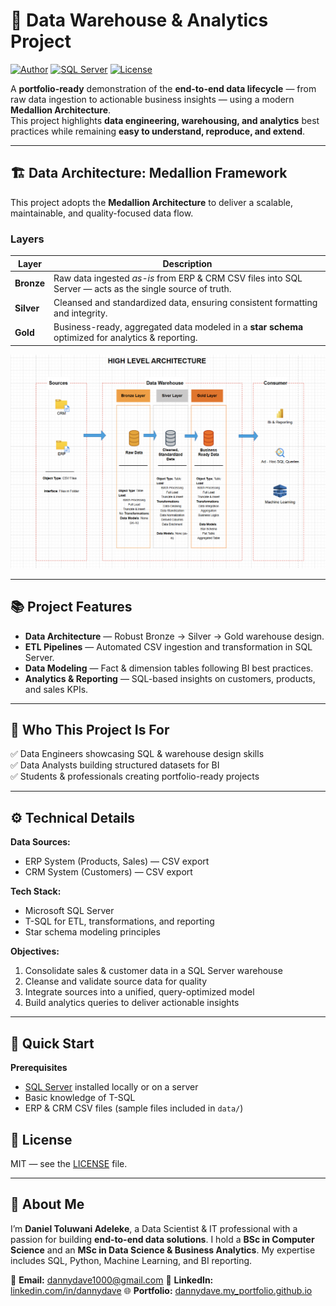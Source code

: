 # 🚀 Data Warehouse & Analytics Project

[![Author](https://img.shields.io/badge/Author-dannydave-blue)](https://github.com/dannydave)
[![SQL Server](https://img.shields.io/badge/SQL%20Server-%23CC2927.svg?&logo=microsoft-sql-server&logoColor=white)](https://www.microsoft.com/en-us/sql-server)
[![License](https://img.shields.io/badge/License-MIT-green.svg)](LICENSE)

A **portfolio-ready** demonstration of the **end-to-end data lifecycle** — from raw data ingestion to actionable business insights — using a modern **Medallion Architecture**.  
This project highlights **data engineering, warehousing, and analytics** best practices while remaining **easy to understand, reproduce, and extend**.

---

## 🏗️ Data Architecture: Medallion Framework

This project adopts the **Medallion Architecture** to deliver a scalable, maintainable, and quality-focused data flow.

### Layers

| Layer      | Description                                                                                          |
| ---------- | ---------------------------------------------------------------------------------------------------- |
| **Bronze** | Raw data ingested *as-is* from ERP & CRM CSV files into SQL Server — acts as the single source of truth. |
| **Silver** | Cleansed and standardized data, ensuring consistent formatting and integrity.                         |
| **Gold**   | Business-ready, aggregated data modeled in a **star schema** optimized for analytics & reporting.     |

![Medallion Architecture](docs/data_architecture.png)

---

## 📚 Project Features

- **Data Architecture** — Robust Bronze → Silver → Gold warehouse design.
- **ETL Pipelines** — Automated CSV ingestion and transformation in SQL Server.
- **Data Modeling** — Fact & dimension tables following BI best practices.
- **Analytics & Reporting** — SQL-based insights on customers, products, and sales KPIs.

---

## 🎯 Who This Project Is For

✅ Data Engineers showcasing SQL & warehouse design skills  
✅ Data Analysts building structured datasets for BI  
✅ Students & professionals creating portfolio-ready projects  

---

## ⚙️ Technical Details

**Data Sources:**  
- ERP System (Products, Sales) — CSV export  
- CRM System (Customers) — CSV export  

**Tech Stack:**  
- Microsoft SQL Server  
- T-SQL for ETL, transformations, and reporting  
- Star schema modeling principles  

**Objectives:**  
1. Consolidate sales & customer data in a SQL Server warehouse  
2. Cleanse and validate source data for quality  
3. Integrate sources into a unified, query-optimized model  
4. Build analytics queries to deliver actionable insights  

---

## 🚀 Quick Start

**Prerequisites**
- [SQL Server](https://www.microsoft.com/en-us/sql-server) installed locally or on a server
- Basic knowledge of T-SQL
- ERP & CRM CSV files (sample files included in `data/`)

## 📜 License

MIT — see the [LICENSE](LICENSE) file.

---

## 🌟 About Me

I’m **Daniel Toluwani Adeleke**, a Data Scientist & IT professional with a passion for building **end-to-end data solutions**.
I hold a **BSc in Computer Science** and an **MSc in Data Science & Business Analytics**. My expertise includes SQL, Python, Machine Learning, and BI reporting.

📧 **Email:** [dannydave1000@gmail.com](mailto:dannydave1000@gmail.com)
💼 **LinkedIn:** [linkedin.com/in/dannydave](https://www.linkedin.com/in/leke98)
🌐 **Portfolio:** [dannydave.my_portfolio.github.io](https://dannydave.github.io/my_portfolio.github.io/)

